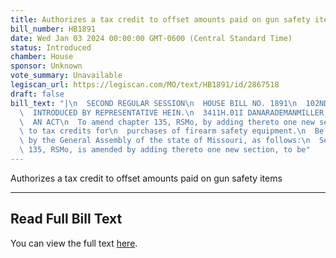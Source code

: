 ```yaml
---
title: Authorizes a tax credit to offset amounts paid on gun safety items
bill_number: HB1891
date: Wed Jan 03 2024 00:00:00 GMT-0600 (Central Standard Time)
status: Introduced
chamber: House
sponsor: Unknown
vote_summary: Unavailable
legiscan_url: https://legiscan.com/MO/text/HB1891/id/2867518
draft: false
bill_text: "|\n  SECOND REGULAR SESSION\n  HOUSE BILL NO. 1891\n  102ND GENERAL ASSEMBLY\n\
  \  INTRODUCED BY REPRESENTATIVE HEIN.\n  3411H.01I DANARADEMANMILLER,ChiefClerk\n\
  \  AN ACT\n  To amend chapter 135, RSMo, by adding thereto one new section relating\
  \ to tax credits for\n  purchases of firearm safety equipment.\n  Be it enacted\
  \ by the General Assembly of the state of Missouri, as follows:\n  Section A. Chapter\
  \ 135, RSMo, is amended by adding thereto one new section, to be"
---
```

Authorizes a tax credit to offset amounts paid on gun safety items

---

## Read Full Bill Text

You can view the full text [here](https://legiscan.com/MO/text/HB1891/id/2867518).
